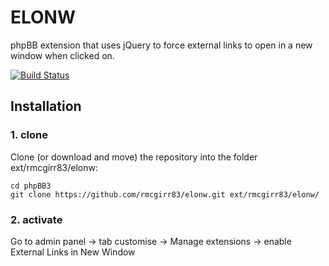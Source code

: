 ELONW
=========================

phpBB extension that uses jQuery to force external links to open in a new window when clicked on.



[![Build Status](https://travis-ci.com/rmcgirr83/phpBB-3.1-elonw.svg?branch=master)](https://travis-ci.com/rmcgirr83/phpBB-3.1-elonw)
## Installation

### 1. clone
Clone (or download and move) the repository into the folder ext/rmcgirr83/elonw:

```
cd phpBB3
git clone https://github.com/rmcgirr83/elonw.git ext/rmcgirr83/elonw/
```

### 2. activate
Go to admin panel -> tab customise -> Manage extensions -> enable External Links in New Window

